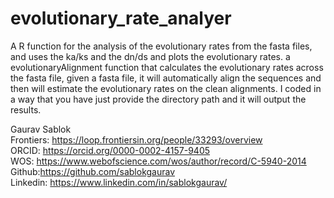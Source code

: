 # evolutionary_rate_analyer
A R function for the analysis of the evolutionary rates from the fasta files, and uses the ka/ks and the dn/ds and plots the evolutionary rates. a evolutionaryAlignment function that calculates the evolutionary
rates across the fasta file, given a fasta file, it will automatically align the sequences and then will estimate the evolutionary rates on the clean alignments. I coded in a way that you have just provide the directory path and it will output the results. 

Gaurav Sablok \
Frontiers: https://loop.frontiersin.org/people/33293/overview \
ORCID: https://orcid.org/0000-0002-4157-9405 \
WOS: https://www.webofscience.com/wos/author/record/C-5940-2014 \
Github:https://github.com/sablokgaurav \
Linkedin: https://www.linkedin.com/in/sablokgaurav/ 
